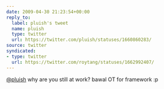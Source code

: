 ```yaml
---
date: 2009-04-30 21:23:54+00:00
reply_to:
  label: pluish's tweet
  name: pluish
  type: twitter
  url: https://twitter.com/pluish/statuses/1660860283/
source: twitter
syndicated:
- type: twitter
  url: https://twitter.com/roytang/statuses/1662992407/
---
```


[@pluish](https://twitter.com/pluish/) why are you still at work? bawal OT for framework :p